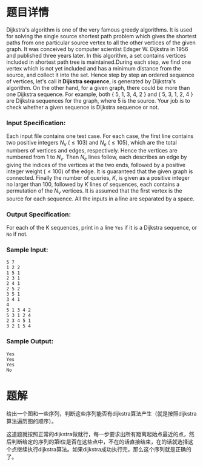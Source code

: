 # 题目详情
Dijkstra's algorithm is one of the very famous greedy algorithms. It is used for solving the single source shortest path problem which gives the shortest paths from one particular source vertex to all the other vertices of the given graph. It was conceived by computer scientist Edsger W. Dijkstra in 1956 and published three years later.
In this algorithm, a set contains vertices included in shortest path tree is maintained.During each step, we find one vertex which is not yet included and has a minimum distance from the source, and collect it into the set. Hence step by step an ordered sequence of vertices, let's call it **Dijkstra sequence**, is generated by Dijkstra's algorithm.
On the other hand, for a given graph, there could be more than one Dijkstra sequence. For example, both { 5, 1, 3, 4, 2 } and { 5, 3, 1, 2, 4 } are Dijkstra sequences for the graph, where 5 is the source. Your job is to check whether a given sequence is Dijkstra sequence or not.

### Input Specification:

Each input file contains one test case. For each case, the first line contains two positive integers $N_v$ ($≤103$) and $N_e$ ($≤105$), which are the total numbers of vertices and edges, respectively. Hence the vertices are numbered from 1 to $N_v$. Then $N_e$ lines follow, each describes an edge by giving the indices of the vertices at the two ends, followed by a positive integer weight ($≤100$) of the edge. It is guaranteed that the given graph is connected.
Finally the number of queries, $K$, is given as a positive integer no larger than 100, followed by $K$ lines of sequences, each contains a permutation of the $N_v$ vertices. It is assumed that the first vertex is the source for each sequence.
All the inputs in a line are separated by a space.

### Output Specification:

For each of the K sequences, print in a line `Yes` if it is a Dijkstra sequence, or `No` if not.

### Sample Input:

```
5 7
1 2 2
1 5 1
2 3 1
2 4 1
2 5 2
3 5 1
3 4 1
4
5 1 3 4 2
5 3 1 2 4
2 3 4 5 1
3 2 1 5 4
```

### Sample Output:

```
Yes
Yes
Yes
No
```
# 题解

给出一个图和一些序列，判断这些序列能否有dijkstra算法产生（就是按照dijkstra算法遍历图的顺序）。

这道题就按照正常的dijkstra做就行，每一步要求出所有距离起始点最近的点，然后判断给定的序列的第i位是否在这些点中，不在的话直接结束，在的话就选择这个点继续执行dijkstra算法。如果dijkstra成功执行完，那么这个序列就是正确的了。